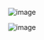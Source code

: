 


![image](https://github.com/user-attachments/assets/ad781643-aa94-43db-95a5-410df0ef51c5)

![image](https://github.com/user-attachments/assets/796bc0f7-5f1e-4692-b71d-431c616f735b)
